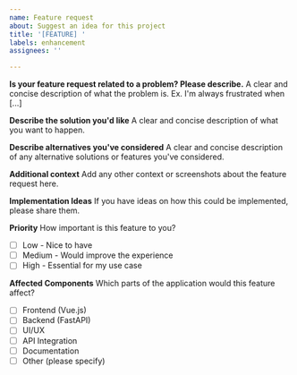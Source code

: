 ```yaml
---
name: Feature request
about: Suggest an idea for this project
title: '[FEATURE] '
labels: enhancement
assignees: ''

---
```


**Is your feature request related to a problem? Please describe.**
A clear and concise description of what the problem is. Ex. I'm always frustrated when [...]

**Describe the solution you'd like**
A clear and concise description of what you want to happen.

**Describe alternatives you've considered**
A clear and concise description of any alternative solutions or features you've considered.

**Additional context**
Add any other context or screenshots about the feature request here.

**Implementation Ideas**
If you have ideas on how this could be implemented, please share them.

**Priority**
How important is this feature to you?
- [ ] Low - Nice to have
- [ ] Medium - Would improve the experience
- [ ] High - Essential for my use case

**Affected Components**
Which parts of the application would this feature affect?
- [ ] Frontend (Vue.js)
- [ ] Backend (FastAPI)
- [ ] UI/UX
- [ ] API Integration
- [ ] Documentation
- [ ] Other (please specify)
